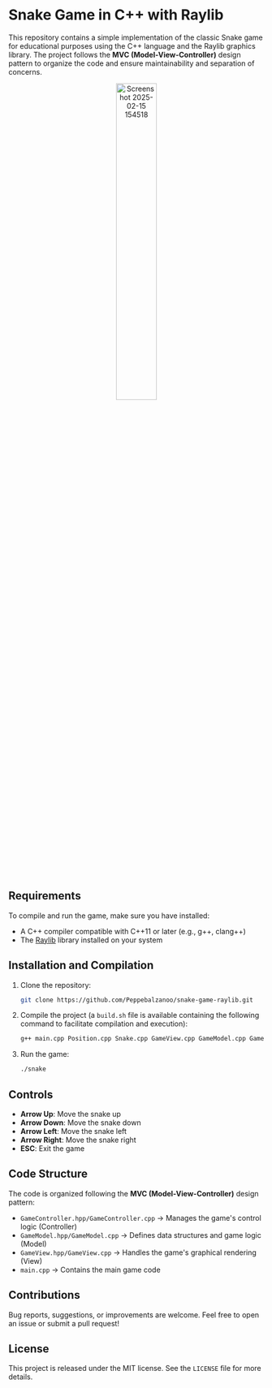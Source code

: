 # Snake Game in C++ with Raylib

This repository contains a simple implementation of the classic Snake game for educational purposes using the C++ language and the Raylib graphics library. The project follows the **MVC (Model-View-Controller)** design pattern to organize the code and ensure maintainability and separation of concerns.

<p align="center">
<img src="https://github.com/user-attachments/assets/dfa55945-2f34-441e-b3f7-bf35b856b81b" alt="Screenshot 2025-02-15 154518" width="40%" height="40%">
</p>

## Requirements

To compile and run the game, make sure you have installed:

- A C++ compiler compatible with C++11 or later (e.g., g++, clang++)
- The [Raylib](https://www.raylib.com/) library installed on your system

## Installation and Compilation

1. Clone the repository:

   ```sh
   git clone https://github.com/Peppebalzanoo/snake-game-raylib.git
   ```

2. Compile the project (a `build.sh` file is available containing the following command to facilitate compilation and execution):

   ```sh
   g++ main.cpp Position.cpp Snake.cpp GameView.cpp GameModel.cpp GameController.cpp -o snake -lraylib && ./snake
   ```

3. Run the game:

   ```sh
   ./snake
   ```
   
## Controls

- **Arrow Up**: Move the snake up
- **Arrow Down**: Move the snake down
- **Arrow Left**: Move the snake left
- **Arrow Right**: Move the snake right
- **ESC**: Exit the game

## Code Structure

The code is organized following the **MVC (Model-View-Controller)** design pattern:

- `GameController.hpp/GameController.cpp` → Manages the game's control logic (Controller)
- `GameModel.hpp/GameModel.cpp` → Defines data structures and game logic (Model)
- `GameView.hpp/GameView.cpp` → Handles the game's graphical rendering (View)
- `main.cpp` → Contains the main game code


## Contributions

Bug reports, suggestions, or improvements are welcome. Feel free to open an issue or submit a pull request!

## License

This project is released under the MIT license. See the `LICENSE` file for more details.
